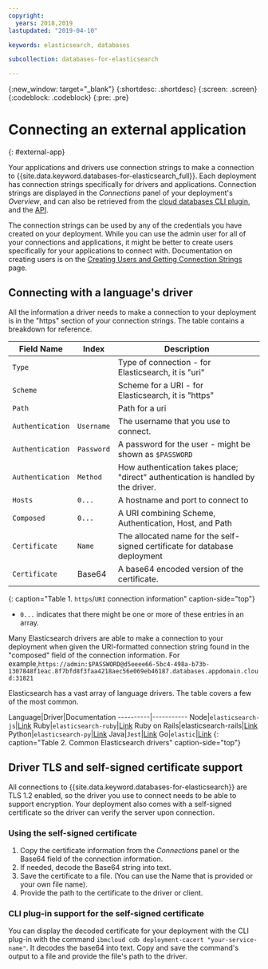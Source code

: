 ```yaml
---
copyright:
  years: 2018,2019
lastupdated: "2019-04-10"

keywords: elasticsearch, databases

subcollection: databases-for-elasticsearch

---
```


{:new_window: target="_blank"}
{:shortdesc: .shortdesc}
{:screen: .screen}
{:codeblock: .codeblock}
{:pre: .pre}

# Connecting an external application
{: #external-app}

Your applications and drivers use connection strings to make a connection to {{site.data.keyword.databases-for-elasticsearch_full}}. Each deployment has connection strings specifically for drivers and applications. Connection strings are displayed in the _Connections_ panel of your deployment's _Overview_, and can also be retrieved from the [cloud databases CLI plugin](/docs/databases-cli-plugin?topic=cloud-databases-cli-cdb-reference#deployment-connections), and the [API](https://{DomainName}/apidocs/cloud-databases-api#discover-connection-information-for-a-deployment-f-e81026).

The connection strings can be used by any of the credentials you have created on your deployment. While you can use the admin user for all of your connections and applications, it might be better to create users specifically for your applications to connect with. Documentation on creating users is on the [Creating Users and Getting Connection Strings](/docs/services/databases-for-elasticsearch?topic=databases-for-elasticsearch-connection-strings) page.

## Connecting with a language's driver

All the information a driver needs to make a connection to your deployment is in the "https" section of your connection strings. The table contains a breakdown for reference.

Field Name|Index|Description
----------|-----|-----------
`Type`||Type of connection - for Elasticsearch, it is "uri"
`Scheme`||Scheme for a URI - for Elasticsearch, it is "https"
`Path`||Path for a uri
`Authentication`|`Username`|The username that you use to connect.
`Authentication`|`Password`|A password for the user - might be shown as `$PASSWORD`
`Authentication`|`Method`|How authentication takes place; "direct" authentication is handled by the driver.
`Hosts`|`0...`|A hostname and port to connect to
`Composed`|`0...`|A URI combining Scheme, Authentication, Host, and Path
`Certificate`|`Name`|The allocated name for the self-signed certificate for database deployment
`Certificate`|Base64|A base64 encoded version of the certificate.
{: caption="Table 1. `https`/`URI` connection information" caption-side="top"}

* `0...` indicates that there might be one or more of these entries in an array.

Many Elasticsearch drivers are able to make a connection to your deployment when given the URI-formatted connection string found in the "composed" field of the connection information. For example,`https://admin:$PASSWORD@d5eeee66-5bc4-498a-b73b-1307848f1eac.8f7bfd8f3faa4218aec56e069eb46187.databases.appdomain.cloud:31821`

Elasticsearch has a vast array of language drivers. The table covers a few of the most common.

Language|Driver|Documentation
----------|-----------
Node|`elasticsearch-js`|[Link](https://github.com/elastic/elasticsearch-js)
Ruby|`elasticsearch-ruby`|[Link](https://github.com/elastic/elasticsearch-ruby)
Ruby on Rails|elasticsearch-rails|[Link](https://github.com/elastic/elasticsearch-rails)
Python|`elasticsearch-py`|[Link](https://www.elastic.co/guide/en/elasticsearch/client/python-api/current/index.html)
Java|`Jest`|[Link](https://github.com/searchbox-io/Jest/tree/master/jest)
Go|`elastic`|[Link](https://olivere.github.io/elastic/)
{: caption="Table 2. Common Elasticsearch drivers" caption-side="top"}

## Driver TLS and self-signed certificate support

All connections to {{site.data.keyword.databases-for-elasticsearch}} are TLS 1.2 enabled, so the driver you use to connect needs to be able to support encryption. Your deployment also comes with a self-signed certificate so the driver can verify the server upon connection. 

### Using the self-signed certificate

1. Copy the certificate information from the _Connections_ panel or the Base64 field of the connection information. 
2. If needed, decode the Base64 string into text. 
3. Save the certificate  to a file. (You can use the Name that is provided or your own file name).
4. Provide the path to the certificate to the driver or client.

### CLI plug-in support for the self-signed certificate

You can display the decoded certificate for your deployment with the CLI plug-in with the command `ibmcloud cdb deployment-cacert "your-service-name"`. It decodes the base64 into text. Copy and save the command's output to a file and provide the file's path to the driver.






 
